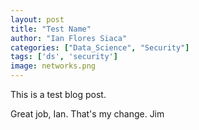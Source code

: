 ```yaml
---
layout: post
title: "Test Name"
author: "Ian Flores Siaca"
categories: ["Data_Science", "Security"]
tags: ['ds', 'security']
image: networks.png
---
```

This is a test blog post.

Great job, Ian. That's my change. Jim
